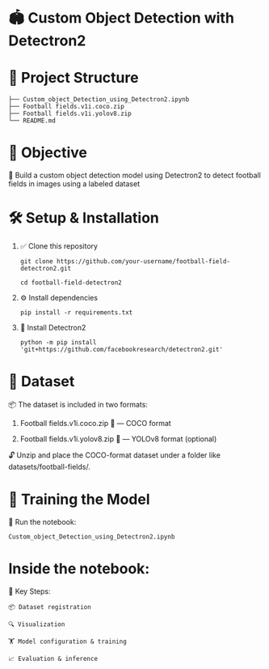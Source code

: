 
# 🏟️ Custom Object Detection with Detectron2
# 📁 Project Structure

    ├── Custom_object_Detection_using_Detectron2.ipynb
    ├── Football fields.v1i.coco.zip
    ├── Football fields.v1i.yolov8.zip
    └── README.md
#   📌 Objective

🎯 Build a custom object detection model using Detectron2 to detect football fields in images using a labeled dataset

#   🛠️ Setup & Installation
1.  ✅ Clone this repository   

        git clone https://github.com/your-username/football-field-detectron2.git

        cd football-field-detectron2

2.  ⚙️ Install dependencies

        pip install -r requirements.txt
        
3.  🧪 Install Detectron2

        python -m pip install 'git+https://github.com/facebookresearch/detectron2.git'

# 📂 Dataset

📦 The dataset is included in two formats:

1. Football fields.v1i.coco.zip 🐼 — COCO format

2. Football fields.v1i.yolov8.zip 🦾 — YOLOv8 format (optional)

🔓 Unzip and place the COCO-format dataset under a folder like datasets/football-fields/.

#   🚀 Training the Model
📓 Run the notebook:

    Custom_object_Detection_using_Detectron2.ipynb
#   Inside the notebook:

🧩 Key Steps:

    📦 Dataset registration

    🔍 Visualization

    🏋️ Model configuration & training

    📈 Evaluation & inference




